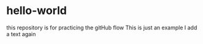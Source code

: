 # hello-world
this repository is for practicing the gitHub flow
This is just an example
I add a text again
